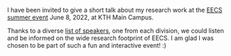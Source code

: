I have been invited to give a short talk about my research work at the [EECS summer event](https://www.kth.se/eecs-summerevent-2022) June 8, 2022, at KTH Main Campus.

Thanks to a diverse [list of speakers](https://www.kth.se/eecs-summerevent-2022/standarddept/speakers-2022-1.1158933), one from each division, we could listen and be informed on the wide research footprint of EECS.
I am glad I was chosen to be part of such a fun and interactive event! :)
